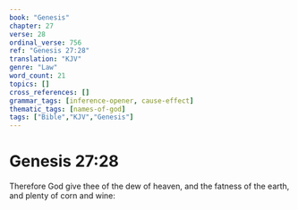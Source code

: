 ```yaml
---
book: "Genesis"
chapter: 27
verse: 28
ordinal_verse: 756
ref: "Genesis 27:28"
translation: "KJV"
genre: "Law"
word_count: 21
topics: []
cross_references: []
grammar_tags: [inference-opener, cause-effect]
thematic_tags: [names-of-god]
tags: ["Bible","KJV","Genesis"]
---
```


# Genesis 27:28

Therefore God give thee of the dew of heaven, and the fatness of the earth, and plenty of corn and wine:
